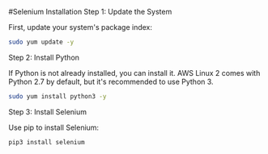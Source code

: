 #Selenium Installation
Step 1: Update the System

First, update your system's package index:
```bash
sudo yum update -y
```

Step 2: Install Python

If Python is not already installed, you can install it. AWS Linux 2 comes with Python 2.7 by default, but it's recommended to use Python 3.
```bash
sudo yum install python3 -y
```

Step 3: Install Selenium

Use pip to install Selenium:
```bash
pip3 install selenium
```




